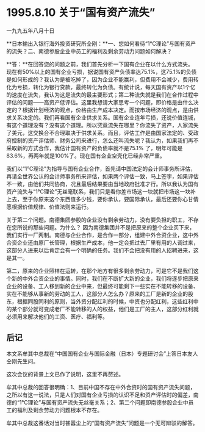 # 1995.8.10 关于“国有资产流失”

一九九五年八月十日  
  
 **日本输出入银行海外投资研究所仝刚：**一、您如何看待“1℃理论”与国有资产的流失？二、南德参股企业中员工的福利及剩余劳动力问题如何解决？  
  
 **答：**在回答您的问题之前，我们首先分析一下国有企业在以什么方式流失。现在有50%以上的国有企业亏损，据说国有资产负债率达75.1%，这75.1%的负债是如何形成的？我认为是被吃掉了，因为企业不能赢利，但费用不会减少，费用转化为亏损，转化为银行贷款，最终转化为负债。有统计说，每天国有资产以1个亿的速度在流失，我认为这是流失的最主要形式；第二种流失就是我们在合作过程中评估的问题——高资产低评估。这里我想请大家思考一个问题，即价格是由什么决定的？根据计划经济的观点，价格由生产成本决定。而按市场经济的观点，是由供求关系决定的。我们再看国有企业供求关系。国有企业连年亏损，还说价值连城，有这个道理没有？没有这个道理。所以究竟流失在哪里？你流失了资产，人家流失了美元，这交换合不合理取决于供求关系。而且，评估工作是由国家法定的、受政府控制的资产评估师、财务公司来进行，怎么还叫流失呢？我认为，如果我们再不采取新的方式合作，我估计国有资产的负债率就不是75.1% 了，明年可能是83.6%，再两年就是100%了。现在国有企业空壳化已经非常严重。  
  
 我们以“1℃理论”为指导与国有企业合作，首先请中国法定的会计师事务所评估，再请全世界公认的会计师事务所来评估，如果两个评估一致，马上签字，如果评估不一致，由他们共同协商，况且最后结果要由当地政府批准才行。所以我认为国有资产流失与“1℃理论”无丝毫联系，我们只是看你差市场这一块就把市场这一块补上去，至于你原来这个东西值多少钱，要你承认，要国际承认，最后还要你心甘情愿根据价值规律、价值法则来运行。  
  
 关于第二个问题。南德集团参股的企业没有剩余劳动力，没有要负担的职工，不存在您所说的那些问题。为什么？ 因为南德集团并不是把原来的整个企业买下来，我们实行一厂两制。南德与企业合作，是合作一部分，组建中外合资企业，这中外合资企业还由原厂长管理，根据生产成本，他一定会把过去厂里有用的人调过来，这部分人进来以后肯定会有一个明确的任务。我们不会把没有用的人招聘进来，这是其一。  
  
 第二，原来的企业照样在运转，在那个地方有很多剩余劳动力，可是它不是我们这个新的中外合资企业的事情。同时，我们在不断扩大新的企业，我们将逐步把原来企业的设备、工人移到新的企业中来，但最终可能剩下一些实在不能转移的设备、实在不能够从事新的劳动的工人，这部分人怎么办？原来的工厂是新的企业的股东，根据同股同利的原则，当外资分配红利的时候，中资也分配红利，这些红利中的某个部分就可变成老厂不能转移的人的权益，他们是工厂的主人，这部分红利就必须用来解决他们的工资、医疗、福利等。

## **后记**

本文系牟其中总裁在“中国国有企业与国际金融（日本）专题研讨会”上答日本友人仝刚先生问。  
  
 这次会议的背景上文已作了说明，这里不再赘述。  
  
 牟其中总裁的回答很明确：1、目前中国不存在中外合资时的国有资产流失问题，之所以有这一说法，只是人们对国有企业亏损的认识不足和资产评估时的偏差，南德的“1℃理论”与国有资产流失无丝毫关系；2、第二个问题即南德参股企业中员工的福利及剩余劳动力问题根本不存在。  
  
 牟其中总裁这番话对当时甚嚣尘上的“国有资产流失”问题是一个无可辩驳的解答。  


